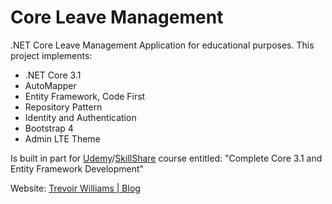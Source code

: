 # Core Leave Management
.NET Core Leave Management Application for educational purposes. This project implements:
- .NET Core 3.1
- AutoMapper
- Entity Framework, Code First
- Repository Pattern
- Identity and Authentication
- Bootstrap 4
- Admin LTE Theme

Is built in part for [Udemy](http://bit.ly/30oniUV)/[SkillShare](https://skl.sh/2TjAJ7f) course entitled: "Complete Core 3.1 and Entity Framework Development"

Website: [Trevoir Williams | Blog](http://bit.ly/2ux9hcn)
